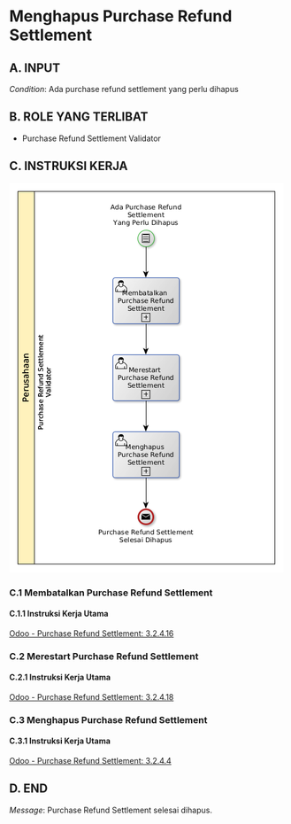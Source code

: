# Menghapus Purchase Refund Settlement

## <a name="input">A. INPUT</a>

*Condition*: Ada purchase refund settlement yang perlu dihapus

## <a name="role">B. ROLE YANG TERLIBAT</a>

* Purchase Refund Settlement Validator

## <a name="instruksi">C. INSTRUKSI KERJA</a>

![](../img/prosedur-kerja/menghapus-purchase-refund-settlement.png)

### C.1 Membatalkan Purchase Refund Settlement

#### C.1.1 Instruksi Kerja Utama

[Odoo - Purchase Refund Settlement: 3.2.4.16](../transaksi/purchase-refund-settlement/batal.md)

### C.2 Merestart Purchase Refund Settlement

#### C.2.1 Instruksi Kerja Utama

[Odoo - Purchase Refund Settlement: 3.2.4.18](../transaksi/purchase-refund-settlement/restart.md)

### C.3 Menghapus Purchase Refund Settlement

#### C.3.1 Instruksi Kerja Utama

[Odoo - Purchase Refund Settlement: 3.2.4.4](../transaksi/purchase-refund-settlement/menghapus.md)

## <a name="input">D. END</a>

*Message*: Purchase Refund Settlement selesai dihapus.
